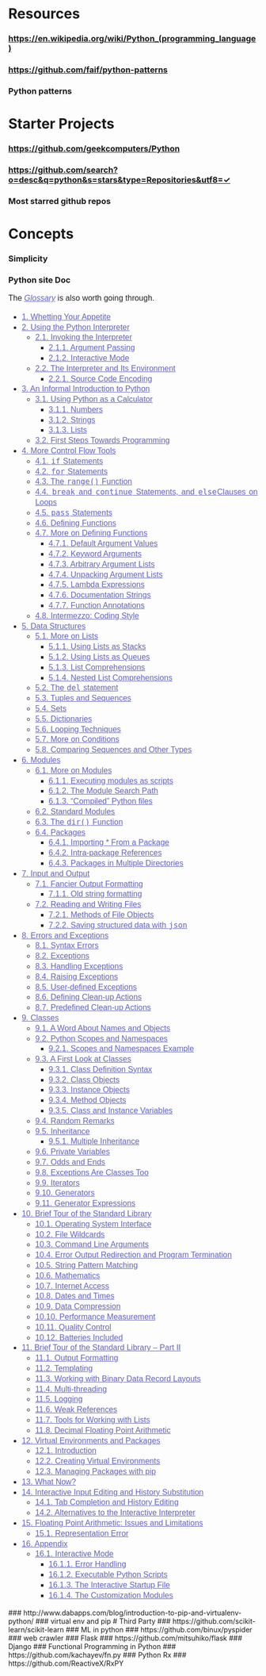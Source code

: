 # Resources
### https://en.wikipedia.org/wiki/Python_(programming_language)
### https://github.com/faif/python-patterns
### Python patterns
# Starter Projects
### https://github.com/geekcomputers/Python
### https://github.com/search?o=desc&q=python&s=stars&type=Repositories&utf8=✓
### Most starred github repos
# Concepts
### Simplicity
### Python site Doc
<p style="text-align: justify; line-height: 22.4px; color: rgb(34, 34, 34); font-family: &apos;Lucida Grande&apos;, Arial, sans-serif; font-size: 16px;">The&#xA0;<a class="reference internal" href="https://docs.python.org/3.5/glossary.html#glossary" style="color: rgb(99, 99, 187);"><em>Glossary</em></a>&#xA0;is also worth going through.</p><div class="toctree-wrapper compound" style="color: rgb(34, 34, 34); font-family: &apos;Lucida Grande&apos;, Arial, sans-serif; font-size: 16px; line-height: normal;"><ul><li class="toctree-l1" style="text-align: justify; line-height: 20.8px;"><a class="reference internal" href="https://docs.python.org/3.5/tutorial/appetite.html" style="color: rgb(99, 99, 187);">1. Whetting Your Appetite</a></li><li class="toctree-l1" style="text-align: justify; line-height: 20.8px;"><a class="reference internal" href="https://docs.python.org/3.5/tutorial/interpreter.html" style="color: rgb(99, 99, 187);">2. Using the Python Interpreter</a><ul><li class="toctree-l2" style="text-align: justify; line-height: 20.8px;"><a class="reference internal" href="https://docs.python.org/3.5/tutorial/interpreter.html#invoking-the-interpreter" style="color: rgb(99, 99, 187);">2.1. Invoking the Interpreter</a><ul><li class="toctree-l3" style="text-align: justify; line-height: 20.8px;"><a class="reference internal" href="https://docs.python.org/3.5/tutorial/interpreter.html#argument-passing" style="color: rgb(99, 99, 187);">2.1.1. Argument Passing</a></li><li class="toctree-l3" style="text-align: justify; line-height: 20.8px;"><a class="reference internal" href="https://docs.python.org/3.5/tutorial/interpreter.html#interactive-mode" style="color: rgb(99, 99, 187);">2.1.2. Interactive Mode</a></li></ul></li><li class="toctree-l2" style="text-align: justify; line-height: 20.8px;"><a class="reference internal" href="https://docs.python.org/3.5/tutorial/interpreter.html#the-interpreter-and-its-environment" style="color: rgb(99, 99, 187);">2.2. The Interpreter and Its Environment</a><ul><li class="toctree-l3" style="text-align: justify; line-height: 20.8px;"><a class="reference internal" href="https://docs.python.org/3.5/tutorial/interpreter.html#source-code-encoding" style="color: rgb(99, 99, 187);">2.2.1. Source Code Encoding</a></li></ul></li></ul></li><li class="toctree-l1" style="text-align: justify; line-height: 20.8px;"><a class="reference internal" href="https://docs.python.org/3.5/tutorial/introduction.html" style="color: rgb(99, 99, 187);">3. An Informal Introduction to Python</a><ul><li class="toctree-l2" style="text-align: justify; line-height: 20.8px;"><a class="reference internal" href="https://docs.python.org/3.5/tutorial/introduction.html#using-python-as-a-calculator" style="color: rgb(99, 99, 187);">3.1. Using Python as a Calculator</a><ul><li class="toctree-l3" style="text-align: justify; line-height: 20.8px;"><a class="reference internal" href="https://docs.python.org/3.5/tutorial/introduction.html#numbers" style="color: rgb(99, 99, 187);">3.1.1. Numbers</a></li><li class="toctree-l3" style="text-align: justify; line-height: 20.8px;"><a class="reference internal" href="https://docs.python.org/3.5/tutorial/introduction.html#strings" style="color: rgb(99, 99, 187);">3.1.2. Strings</a></li><li class="toctree-l3" style="text-align: justify; line-height: 20.8px;"><a class="reference internal" href="https://docs.python.org/3.5/tutorial/introduction.html#lists" style="color: rgb(99, 99, 187);">3.1.3. Lists</a></li></ul></li><li class="toctree-l2" style="text-align: justify; line-height: 20.8px;"><a class="reference internal" href="https://docs.python.org/3.5/tutorial/introduction.html#first-steps-towards-programming" style="color: rgb(99, 99, 187);">3.2. First Steps Towards Programming</a></li></ul></li><li class="toctree-l1" style="text-align: justify; line-height: 20.8px;"><a class="reference internal" href="https://docs.python.org/3.5/tutorial/controlflow.html" style="color: rgb(99, 99, 187);">4. More Control Flow Tools</a><ul><li class="toctree-l2" style="text-align: justify; line-height: 20.8px;"><a class="reference internal" href="https://docs.python.org/3.5/tutorial/controlflow.html#if-statements" style="color: rgb(99, 99, 187);">4.1.&#xA0;<tt class="docutils literal" style="padding: 0px 1px; font-size: 15.44px; font-family: monospace, sans-serif; border-radius: 3px; background-color: transparent;"><span class="pre">if</span></tt>&#xA0;Statements</a></li><li class="toctree-l2" style="text-align: justify; line-height: 20.8px;"><a class="reference internal" href="https://docs.python.org/3.5/tutorial/controlflow.html#for-statements" style="color: rgb(99, 99, 187);">4.2.&#xA0;<tt class="docutils literal" style="padding: 0px 1px; font-size: 15.44px; font-family: monospace, sans-serif; border-radius: 3px; background-color: transparent;"><span class="pre">for</span></tt>&#xA0;Statements</a></li><li class="toctree-l2" style="text-align: justify; line-height: 20.8px;"><a class="reference internal" href="https://docs.python.org/3.5/tutorial/controlflow.html#the-range-function" style="color: rgb(99, 99, 187);">4.3. The&#xA0;<tt class="docutils literal" style="padding: 0px 1px; font-size: 15.44px; font-family: monospace, sans-serif; border-radius: 3px; background-color: transparent;"><span class="pre">range()</span></tt>&#xA0;Function</a></li><li class="toctree-l2" style="text-align: justify; line-height: 20.8px;"><a class="reference internal" href="https://docs.python.org/3.5/tutorial/controlflow.html#break-and-continue-statements-and-else-clauses-on-loops" style="color: rgb(99, 99, 187);">4.4.&#xA0;<tt class="docutils literal" style="padding: 0px 1px; font-size: 15.44px; font-family: monospace, sans-serif; border-radius: 3px; background-color: transparent;"><span class="pre">break</span></tt>&#xA0;and&#xA0;<tt class="docutils literal" style="padding: 0px 1px; font-size: 15.44px; font-family: monospace, sans-serif; border-radius: 3px; background-color: transparent;"><span class="pre">continue</span></tt>&#xA0;Statements, and&#xA0;<tt class="docutils literal" style="padding: 0px 1px; font-size: 15.44px; font-family: monospace, sans-serif; border-radius: 3px; background-color: transparent;"><span class="pre">else</span></tt>Clauses on Loops</a></li><li class="toctree-l2" style="text-align: justify; line-height: 20.8px;"><a class="reference internal" href="https://docs.python.org/3.5/tutorial/controlflow.html#pass-statements" style="color: rgb(99, 99, 187);">4.5.&#xA0;<tt class="docutils literal" style="padding: 0px 1px; font-size: 15.44px; font-family: monospace, sans-serif; border-radius: 3px; background-color: transparent;"><span class="pre">pass</span></tt>&#xA0;Statements</a></li><li class="toctree-l2" style="text-align: justify; line-height: 20.8px;"><a class="reference internal" href="https://docs.python.org/3.5/tutorial/controlflow.html#defining-functions" style="color: rgb(99, 99, 187);">4.6. Defining Functions</a></li><li class="toctree-l2" style="text-align: justify; line-height: 20.8px;"><a class="reference internal" href="https://docs.python.org/3.5/tutorial/controlflow.html#more-on-defining-functions" style="color: rgb(99, 99, 187);">4.7. More on Defining Functions</a><ul><li class="toctree-l3" style="text-align: justify; line-height: 20.8px;"><a class="reference internal" href="https://docs.python.org/3.5/tutorial/controlflow.html#default-argument-values" style="color: rgb(99, 99, 187);">4.7.1. Default Argument Values</a></li><li class="toctree-l3" style="text-align: justify; line-height: 20.8px;"><a class="reference internal" href="https://docs.python.org/3.5/tutorial/controlflow.html#keyword-arguments" style="color: rgb(99, 99, 187);">4.7.2. Keyword Arguments</a></li><li class="toctree-l3" style="text-align: justify; line-height: 20.8px;"><a class="reference internal" href="https://docs.python.org/3.5/tutorial/controlflow.html#arbitrary-argument-lists" style="color: rgb(99, 99, 187);">4.7.3. Arbitrary Argument Lists</a></li><li class="toctree-l3" style="text-align: justify; line-height: 20.8px;"><a class="reference internal" href="https://docs.python.org/3.5/tutorial/controlflow.html#unpacking-argument-lists" style="color: rgb(99, 99, 187);">4.7.4. Unpacking Argument Lists</a></li><li class="toctree-l3" style="text-align: justify; line-height: 20.8px;"><a class="reference internal" href="https://docs.python.org/3.5/tutorial/controlflow.html#lambda-expressions" style="color: rgb(99, 99, 187);">4.7.5. Lambda Expressions</a></li><li class="toctree-l3" style="text-align: justify; line-height: 20.8px;"><a class="reference internal" href="https://docs.python.org/3.5/tutorial/controlflow.html#documentation-strings" style="color: rgb(99, 99, 187);">4.7.6. Documentation Strings</a></li><li class="toctree-l3" style="text-align: justify; line-height: 20.8px;"><a class="reference internal" href="https://docs.python.org/3.5/tutorial/controlflow.html#function-annotations" style="color: rgb(99, 99, 187);">4.7.7. Function Annotations</a></li></ul></li><li class="toctree-l2" style="text-align: justify; line-height: 20.8px;"><a class="reference internal" href="https://docs.python.org/3.5/tutorial/controlflow.html#intermezzo-coding-style" style="color: rgb(99, 99, 187);">4.8. Intermezzo: Coding Style</a></li></ul></li><li class="toctree-l1" style="text-align: justify; line-height: 20.8px;"><a class="reference internal" href="https://docs.python.org/3.5/tutorial/datastructures.html" style="color: rgb(99, 99, 187);">5. Data Structures</a><ul><li class="toctree-l2" style="text-align: justify; line-height: 20.8px;"><a class="reference internal" href="https://docs.python.org/3.5/tutorial/datastructures.html#more-on-lists" style="color: rgb(99, 99, 187);">5.1. More on Lists</a><ul><li class="toctree-l3" style="text-align: justify; line-height: 20.8px;"><a class="reference internal" href="https://docs.python.org/3.5/tutorial/datastructures.html#using-lists-as-stacks" style="color: rgb(99, 99, 187);">5.1.1. Using Lists as Stacks</a></li><li class="toctree-l3" style="text-align: justify; line-height: 20.8px;"><a class="reference internal" href="https://docs.python.org/3.5/tutorial/datastructures.html#using-lists-as-queues" style="color: rgb(99, 99, 187);">5.1.2. Using Lists as Queues</a></li><li class="toctree-l3" style="text-align: justify; line-height: 20.8px;"><a class="reference internal" href="https://docs.python.org/3.5/tutorial/datastructures.html#list-comprehensions" style="color: rgb(99, 99, 187);">5.1.3. List Comprehensions</a></li><li class="toctree-l3" style="text-align: justify; line-height: 20.8px;"><a class="reference internal" href="https://docs.python.org/3.5/tutorial/datastructures.html#nested-list-comprehensions" style="color: rgb(99, 99, 187);">5.1.4. Nested List Comprehensions</a></li></ul></li><li class="toctree-l2" style="text-align: justify; line-height: 20.8px;"><a class="reference internal" href="https://docs.python.org/3.5/tutorial/datastructures.html#the-del-statement" style="color: rgb(99, 99, 187);">5.2. The&#xA0;<tt class="docutils literal" style="padding: 0px 1px; font-size: 15.44px; font-family: monospace, sans-serif; border-radius: 3px; background-color: transparent;"><span class="pre">del</span></tt>&#xA0;statement</a></li><li class="toctree-l2" style="text-align: justify; line-height: 20.8px;"><a class="reference internal" href="https://docs.python.org/3.5/tutorial/datastructures.html#tuples-and-sequences" style="color: rgb(99, 99, 187);">5.3. Tuples and Sequences</a></li><li class="toctree-l2" style="text-align: justify; line-height: 20.8px;"><a class="reference internal" href="https://docs.python.org/3.5/tutorial/datastructures.html#sets" style="color: rgb(99, 99, 187);">5.4. Sets</a></li><li class="toctree-l2" style="text-align: justify; line-height: 20.8px;"><a class="reference internal" href="https://docs.python.org/3.5/tutorial/datastructures.html#dictionaries" style="color: rgb(99, 99, 187);">5.5. Dictionaries</a></li><li class="toctree-l2" style="text-align: justify; line-height: 20.8px;"><a class="reference internal" href="https://docs.python.org/3.5/tutorial/datastructures.html#looping-techniques" style="color: rgb(99, 99, 187);">5.6. Looping Techniques</a></li><li class="toctree-l2" style="text-align: justify; line-height: 20.8px;"><a class="reference internal" href="https://docs.python.org/3.5/tutorial/datastructures.html#more-on-conditions" style="color: rgb(99, 99, 187);">5.7. More on Conditions</a></li><li class="toctree-l2" style="text-align: justify; line-height: 20.8px;"><a class="reference internal" href="https://docs.python.org/3.5/tutorial/datastructures.html#comparing-sequences-and-other-types" style="color: rgb(99, 99, 187);">5.8. Comparing Sequences and Other Types</a></li></ul></li><li class="toctree-l1" style="text-align: justify; line-height: 20.8px;"><a class="reference internal" href="https://docs.python.org/3.5/tutorial/modules.html" style="color: rgb(99, 99, 187);">6. Modules</a><ul><li class="toctree-l2" style="text-align: justify; line-height: 20.8px;"><a class="reference internal" href="https://docs.python.org/3.5/tutorial/modules.html#more-on-modules" style="color: rgb(99, 99, 187);">6.1. More on Modules</a><ul><li class="toctree-l3" style="text-align: justify; line-height: 20.8px;"><a class="reference internal" href="https://docs.python.org/3.5/tutorial/modules.html#executing-modules-as-scripts" style="color: rgb(99, 99, 187);">6.1.1. Executing modules as scripts</a></li><li class="toctree-l3" style="text-align: justify; line-height: 20.8px;"><a class="reference internal" href="https://docs.python.org/3.5/tutorial/modules.html#the-module-search-path" style="color: rgb(99, 99, 187);">6.1.2. The Module Search Path</a></li><li class="toctree-l3" style="text-align: justify; line-height: 20.8px;"><a class="reference internal" href="https://docs.python.org/3.5/tutorial/modules.html#compiled-python-files" style="color: rgb(99, 99, 187);">6.1.3. &#x201C;Compiled&#x201D; Python files</a></li></ul></li><li class="toctree-l2" style="text-align: justify; line-height: 20.8px;"><a class="reference internal" href="https://docs.python.org/3.5/tutorial/modules.html#standard-modules" style="color: rgb(99, 99, 187);">6.2. Standard Modules</a></li><li class="toctree-l2" style="text-align: justify; line-height: 20.8px;"><a class="reference internal" href="https://docs.python.org/3.5/tutorial/modules.html#the-dir-function" style="color: rgb(99, 99, 187);">6.3. The&#xA0;<tt class="docutils literal" style="padding: 0px 1px; font-size: 15.44px; font-family: monospace, sans-serif; border-radius: 3px; background-color: transparent;"><span class="pre">dir()</span></tt>&#xA0;Function</a></li><li class="toctree-l2" style="text-align: justify; line-height: 20.8px;"><a class="reference internal" href="https://docs.python.org/3.5/tutorial/modules.html#packages" style="color: rgb(99, 99, 187);">6.4. Packages</a><ul><li class="toctree-l3" style="text-align: justify; line-height: 20.8px;"><a class="reference internal" href="https://docs.python.org/3.5/tutorial/modules.html#importing-from-a-package" style="color: rgb(99, 99, 187);">6.4.1. Importing * From a Package</a></li><li class="toctree-l3" style="text-align: justify; line-height: 20.8px;"><a class="reference internal" href="https://docs.python.org/3.5/tutorial/modules.html#intra-package-references" style="color: rgb(99, 99, 187);">6.4.2. Intra-package References</a></li><li class="toctree-l3" style="text-align: justify; line-height: 20.8px;"><a class="reference internal" href="https://docs.python.org/3.5/tutorial/modules.html#packages-in-multiple-directories" style="color: rgb(99, 99, 187);">6.4.3. Packages in Multiple Directories</a></li></ul></li></ul></li><li class="toctree-l1" style="text-align: justify; line-height: 20.8px;"><a class="reference internal" href="https://docs.python.org/3.5/tutorial/inputoutput.html" style="color: rgb(99, 99, 187);">7. Input and Output</a><ul><li class="toctree-l2" style="text-align: justify; line-height: 20.8px;"><a class="reference internal" href="https://docs.python.org/3.5/tutorial/inputoutput.html#fancier-output-formatting" style="color: rgb(99, 99, 187);">7.1. Fancier Output Formatting</a><ul><li class="toctree-l3" style="text-align: justify; line-height: 20.8px;"><a class="reference internal" href="https://docs.python.org/3.5/tutorial/inputoutput.html#old-string-formatting" style="color: rgb(99, 99, 187);">7.1.1. Old string formatting</a></li></ul></li><li class="toctree-l2" style="text-align: justify; line-height: 20.8px;"><a class="reference internal" href="https://docs.python.org/3.5/tutorial/inputoutput.html#reading-and-writing-files" style="color: rgb(99, 99, 187);">7.2. Reading and Writing Files</a><ul><li class="toctree-l3" style="text-align: justify; line-height: 20.8px;"><a class="reference internal" href="https://docs.python.org/3.5/tutorial/inputoutput.html#methods-of-file-objects" style="color: rgb(99, 99, 187);">7.2.1. Methods of File Objects</a></li><li class="toctree-l3" style="text-align: justify; line-height: 20.8px;"><a class="reference internal" href="https://docs.python.org/3.5/tutorial/inputoutput.html#saving-structured-data-with-json" style="color: rgb(99, 99, 187);">7.2.2. Saving structured data with&#xA0;<tt class="docutils literal" style="padding: 0px 1px; font-size: 15.44px; font-family: monospace, sans-serif; border-radius: 3px; background-color: transparent;"><span class="pre">json</span></tt></a></li></ul></li></ul></li><li class="toctree-l1" style="text-align: justify; line-height: 20.8px;"><a class="reference internal" href="https://docs.python.org/3.5/tutorial/errors.html" style="color: rgb(99, 99, 187);">8. Errors and Exceptions</a><ul><li class="toctree-l2" style="text-align: justify; line-height: 20.8px;"><a class="reference internal" href="https://docs.python.org/3.5/tutorial/errors.html#syntax-errors" style="color: rgb(99, 99, 187);">8.1. Syntax Errors</a></li><li class="toctree-l2" style="text-align: justify; line-height: 20.8px;"><a class="reference internal" href="https://docs.python.org/3.5/tutorial/errors.html#exceptions" style="color: rgb(99, 99, 187);">8.2. Exceptions</a></li><li class="toctree-l2" style="text-align: justify; line-height: 20.8px;"><a class="reference internal" href="https://docs.python.org/3.5/tutorial/errors.html#handling-exceptions" style="color: rgb(99, 99, 187);">8.3. Handling Exceptions</a></li><li class="toctree-l2" style="text-align: justify; line-height: 20.8px;"><a class="reference internal" href="https://docs.python.org/3.5/tutorial/errors.html#raising-exceptions" style="color: rgb(99, 99, 187);">8.4. Raising Exceptions</a></li><li class="toctree-l2" style="text-align: justify; line-height: 20.8px;"><a class="reference internal" href="https://docs.python.org/3.5/tutorial/errors.html#user-defined-exceptions" style="color: rgb(99, 99, 187);">8.5. User-defined Exceptions</a></li><li class="toctree-l2" style="text-align: justify; line-height: 20.8px;"><a class="reference internal" href="https://docs.python.org/3.5/tutorial/errors.html#defining-clean-up-actions" style="color: rgb(99, 99, 187);">8.6. Defining Clean-up Actions</a></li><li class="toctree-l2" style="text-align: justify; line-height: 20.8px;"><a class="reference internal" href="https://docs.python.org/3.5/tutorial/errors.html#predefined-clean-up-actions" style="color: rgb(99, 99, 187);">8.7. Predefined Clean-up Actions</a></li></ul></li><li class="toctree-l1" style="text-align: justify; line-height: 20.8px;"><a class="reference internal" href="https://docs.python.org/3.5/tutorial/classes.html" style="color: rgb(99, 99, 187);">9. Classes</a><ul><li class="toctree-l2" style="text-align: justify; line-height: 20.8px;"><a class="reference internal" href="https://docs.python.org/3.5/tutorial/classes.html#a-word-about-names-and-objects" style="color: rgb(99, 99, 187);">9.1. A Word About Names and Objects</a></li><li class="toctree-l2" style="text-align: justify; line-height: 20.8px;"><a class="reference internal" href="https://docs.python.org/3.5/tutorial/classes.html#python-scopes-and-namespaces" style="color: rgb(99, 99, 187);">9.2. Python Scopes and Namespaces</a><ul><li class="toctree-l3" style="text-align: justify; line-height: 20.8px;"><a class="reference internal" href="https://docs.python.org/3.5/tutorial/classes.html#scopes-and-namespaces-example" style="color: rgb(99, 99, 187);">9.2.1. Scopes and Namespaces Example</a></li></ul></li><li class="toctree-l2" style="text-align: justify; line-height: 20.8px;"><a class="reference internal" href="https://docs.python.org/3.5/tutorial/classes.html#a-first-look-at-classes" style="color: rgb(99, 99, 187);">9.3. A First Look at Classes</a><ul><li class="toctree-l3" style="text-align: justify; line-height: 20.8px;"><a class="reference internal" href="https://docs.python.org/3.5/tutorial/classes.html#class-definition-syntax" style="color: rgb(99, 99, 187);">9.3.1. Class Definition Syntax</a></li><li class="toctree-l3" style="text-align: justify; line-height: 20.8px;"><a class="reference internal" href="https://docs.python.org/3.5/tutorial/classes.html#class-objects" style="color: rgb(99, 99, 187);">9.3.2. Class Objects</a></li><li class="toctree-l3" style="text-align: justify; line-height: 20.8px;"><a class="reference internal" href="https://docs.python.org/3.5/tutorial/classes.html#instance-objects" style="color: rgb(99, 99, 187);">9.3.3. Instance Objects</a></li><li class="toctree-l3" style="text-align: justify; line-height: 20.8px;"><a class="reference internal" href="https://docs.python.org/3.5/tutorial/classes.html#method-objects" style="color: rgb(99, 99, 187);">9.3.4. Method Objects</a></li><li class="toctree-l3" style="text-align: justify; line-height: 20.8px;"><a class="reference internal" href="https://docs.python.org/3.5/tutorial/classes.html#class-and-instance-variables" style="color: rgb(99, 99, 187);">9.3.5. Class and Instance Variables</a></li></ul></li><li class="toctree-l2" style="text-align: justify; line-height: 20.8px;"><a class="reference internal" href="https://docs.python.org/3.5/tutorial/classes.html#random-remarks" style="color: rgb(99, 99, 187);">9.4. Random Remarks</a></li><li class="toctree-l2" style="text-align: justify; line-height: 20.8px;"><a class="reference internal" href="https://docs.python.org/3.5/tutorial/classes.html#inheritance" style="color: rgb(99, 99, 187);">9.5. Inheritance</a><ul><li class="toctree-l3" style="text-align: justify; line-height: 20.8px;"><a class="reference internal" href="https://docs.python.org/3.5/tutorial/classes.html#multiple-inheritance" style="color: rgb(99, 99, 187);">9.5.1. Multiple Inheritance</a></li></ul></li><li class="toctree-l2" style="text-align: justify; line-height: 20.8px;"><a class="reference internal" href="https://docs.python.org/3.5/tutorial/classes.html#private-variables" style="color: rgb(99, 99, 187);">9.6. Private Variables</a></li><li class="toctree-l2" style="text-align: justify; line-height: 20.8px;"><a class="reference internal" href="https://docs.python.org/3.5/tutorial/classes.html#odds-and-ends" style="color: rgb(99, 99, 187);">9.7. Odds and Ends</a></li><li class="toctree-l2" style="text-align: justify; line-height: 20.8px;"><a class="reference internal" href="https://docs.python.org/3.5/tutorial/classes.html#exceptions-are-classes-too" style="color: rgb(99, 99, 187);">9.8. Exceptions Are Classes Too</a></li><li class="toctree-l2" style="text-align: justify; line-height: 20.8px;"><a class="reference internal" href="https://docs.python.org/3.5/tutorial/classes.html#iterators" style="color: rgb(99, 99, 187);">9.9. Iterators</a></li><li class="toctree-l2" style="text-align: justify; line-height: 20.8px;"><a class="reference internal" href="https://docs.python.org/3.5/tutorial/classes.html#generators" style="color: rgb(99, 99, 187);">9.10. Generators</a></li><li class="toctree-l2" style="text-align: justify; line-height: 20.8px;"><a class="reference internal" href="https://docs.python.org/3.5/tutorial/classes.html#generator-expressions" style="color: rgb(99, 99, 187);">9.11. Generator Expressions</a></li></ul></li><li class="toctree-l1" style="text-align: justify; line-height: 20.8px;"><a class="reference internal" href="https://docs.python.org/3.5/tutorial/stdlib.html" style="color: rgb(99, 99, 187);">10. Brief Tour of the Standard Library</a><ul><li class="toctree-l2" style="text-align: justify; line-height: 20.8px;"><a class="reference internal" href="https://docs.python.org/3.5/tutorial/stdlib.html#operating-system-interface" style="color: rgb(99, 99, 187);">10.1. Operating System Interface</a></li><li class="toctree-l2" style="text-align: justify; line-height: 20.8px;"><a class="reference internal" href="https://docs.python.org/3.5/tutorial/stdlib.html#file-wildcards" style="color: rgb(99, 99, 187);">10.2. File Wildcards</a></li><li class="toctree-l2" style="text-align: justify; line-height: 20.8px;"><a class="reference internal" href="https://docs.python.org/3.5/tutorial/stdlib.html#command-line-arguments" style="color: rgb(99, 99, 187);">10.3. Command Line Arguments</a></li><li class="toctree-l2" style="text-align: justify; line-height: 20.8px;"><a class="reference internal" href="https://docs.python.org/3.5/tutorial/stdlib.html#error-output-redirection-and-program-termination" style="color: rgb(99, 99, 187);">10.4. Error Output Redirection and Program Termination</a></li><li class="toctree-l2" style="text-align: justify; line-height: 20.8px;"><a class="reference internal" href="https://docs.python.org/3.5/tutorial/stdlib.html#string-pattern-matching" style="color: rgb(99, 99, 187);">10.5. String Pattern Matching</a></li><li class="toctree-l2" style="text-align: justify; line-height: 20.8px;"><a class="reference internal" href="https://docs.python.org/3.5/tutorial/stdlib.html#mathematics" style="color: rgb(99, 99, 187);">10.6. Mathematics</a></li><li class="toctree-l2" style="text-align: justify; line-height: 20.8px;"><a class="reference internal" href="https://docs.python.org/3.5/tutorial/stdlib.html#internet-access" style="color: rgb(99, 99, 187);">10.7. Internet Access</a></li><li class="toctree-l2" style="text-align: justify; line-height: 20.8px;"><a class="reference internal" href="https://docs.python.org/3.5/tutorial/stdlib.html#dates-and-times" style="color: rgb(99, 99, 187);">10.8. Dates and Times</a></li><li class="toctree-l2" style="text-align: justify; line-height: 20.8px;"><a class="reference internal" href="https://docs.python.org/3.5/tutorial/stdlib.html#data-compression" style="color: rgb(99, 99, 187);">10.9. Data Compression</a></li><li class="toctree-l2" style="text-align: justify; line-height: 20.8px;"><a class="reference internal" href="https://docs.python.org/3.5/tutorial/stdlib.html#performance-measurement" style="color: rgb(99, 99, 187);">10.10. Performance Measurement</a></li><li class="toctree-l2" style="text-align: justify; line-height: 20.8px;"><a class="reference internal" href="https://docs.python.org/3.5/tutorial/stdlib.html#quality-control" style="color: rgb(99, 99, 187);">10.11. Quality Control</a></li><li class="toctree-l2" style="text-align: justify; line-height: 20.8px;"><a class="reference internal" href="https://docs.python.org/3.5/tutorial/stdlib.html#batteries-included" style="color: rgb(99, 99, 187);">10.12. Batteries Included</a></li></ul></li><li class="toctree-l1" style="text-align: justify; line-height: 20.8px;"><a class="reference internal" href="https://docs.python.org/3.5/tutorial/stdlib2.html" style="color: rgb(99, 99, 187);">11. Brief Tour of the Standard Library &#x2013; Part II</a><ul><li class="toctree-l2" style="text-align: justify; line-height: 20.8px;"><a class="reference internal" href="https://docs.python.org/3.5/tutorial/stdlib2.html#output-formatting" style="color: rgb(99, 99, 187);">11.1. Output Formatting</a></li><li class="toctree-l2" style="text-align: justify; line-height: 20.8px;"><a class="reference internal" href="https://docs.python.org/3.5/tutorial/stdlib2.html#templating" style="color: rgb(99, 99, 187);">11.2. Templating</a></li><li class="toctree-l2" style="text-align: justify; line-height: 20.8px;"><a class="reference internal" href="https://docs.python.org/3.5/tutorial/stdlib2.html#working-with-binary-data-record-layouts" style="color: rgb(99, 99, 187);">11.3. Working with Binary Data Record Layouts</a></li><li class="toctree-l2" style="text-align: justify; line-height: 20.8px;"><a class="reference internal" href="https://docs.python.org/3.5/tutorial/stdlib2.html#multi-threading" style="color: rgb(99, 99, 187);">11.4. Multi-threading</a></li><li class="toctree-l2" style="text-align: justify; line-height: 20.8px;"><a class="reference internal" href="https://docs.python.org/3.5/tutorial/stdlib2.html#logging" style="color: rgb(99, 99, 187);">11.5. Logging</a></li><li class="toctree-l2" style="text-align: justify; line-height: 20.8px;"><a class="reference internal" href="https://docs.python.org/3.5/tutorial/stdlib2.html#weak-references" style="color: rgb(99, 99, 187);">11.6. Weak References</a></li><li class="toctree-l2" style="text-align: justify; line-height: 20.8px;"><a class="reference internal" href="https://docs.python.org/3.5/tutorial/stdlib2.html#tools-for-working-with-lists" style="color: rgb(99, 99, 187);">11.7. Tools for Working with Lists</a></li><li class="toctree-l2" style="text-align: justify; line-height: 20.8px;"><a class="reference internal" href="https://docs.python.org/3.5/tutorial/stdlib2.html#decimal-floating-point-arithmetic" style="color: rgb(99, 99, 187);">11.8. Decimal Floating Point Arithmetic</a></li></ul></li><li class="toctree-l1" style="text-align: justify; line-height: 20.8px;"><a class="reference internal" href="https://docs.python.org/3.5/tutorial/venv.html" style="color: rgb(99, 99, 187);">12. Virtual Environments and Packages</a><ul><li class="toctree-l2" style="text-align: justify; line-height: 20.8px;"><a class="reference internal" href="https://docs.python.org/3.5/tutorial/venv.html#introduction" style="color: rgb(99, 99, 187);">12.1. Introduction</a></li><li class="toctree-l2" style="text-align: justify; line-height: 20.8px;"><a class="reference internal" href="https://docs.python.org/3.5/tutorial/venv.html#creating-virtual-environments" style="color: rgb(99, 99, 187);">12.2. Creating Virtual Environments</a></li><li class="toctree-l2" style="text-align: justify; line-height: 20.8px;"><a class="reference internal" href="https://docs.python.org/3.5/tutorial/venv.html#managing-packages-with-pip" style="color: rgb(99, 99, 187);">12.3. Managing Packages with pip</a></li></ul></li><li class="toctree-l1" style="text-align: justify; line-height: 20.8px;"><a class="reference internal" href="https://docs.python.org/3.5/tutorial/whatnow.html" style="color: rgb(99, 99, 187);">13. What Now?</a></li><li class="toctree-l1" style="text-align: justify; line-height: 20.8px;"><a class="reference internal" href="https://docs.python.org/3.5/tutorial/interactive.html" style="color: rgb(99, 99, 187);">14. Interactive Input Editing and History Substitution</a><ul><li class="toctree-l2" style="text-align: justify; line-height: 20.8px;"><a class="reference internal" href="https://docs.python.org/3.5/tutorial/interactive.html#tab-completion-and-history-editing" style="color: rgb(99, 99, 187);">14.1. Tab Completion and History Editing</a></li><li class="toctree-l2" style="text-align: justify; line-height: 20.8px;"><a class="reference internal" href="https://docs.python.org/3.5/tutorial/interactive.html#alternatives-to-the-interactive-interpreter" style="color: rgb(99, 99, 187);">14.2. Alternatives to the Interactive Interpreter</a></li></ul></li><li class="toctree-l1" style="text-align: justify; line-height: 20.8px;"><a class="reference internal" href="https://docs.python.org/3.5/tutorial/floatingpoint.html" style="color: rgb(99, 99, 187);">15. Floating Point Arithmetic: Issues and Limitations</a><ul><li class="toctree-l2" style="text-align: justify; line-height: 20.8px;"><a class="reference internal" href="https://docs.python.org/3.5/tutorial/floatingpoint.html#representation-error" style="color: rgb(99, 99, 187);">15.1. Representation Error</a></li></ul></li><li class="toctree-l1" style="text-align: justify; line-height: 20.8px;"><a class="reference internal" href="https://docs.python.org/3.5/tutorial/appendix.html" style="color: rgb(99, 99, 187);">16. Appendix</a><ul><li class="toctree-l2" style="text-align: justify; line-height: 20.8px;"><a class="reference internal" href="https://docs.python.org/3.5/tutorial/appendix.html#interactive-mode" style="color: rgb(99, 99, 187);">16.1. Interactive Mode</a><ul><li class="toctree-l3" style="text-align: justify; line-height: 20.8px;"><a class="reference internal" href="https://docs.python.org/3.5/tutorial/appendix.html#error-handling" style="color: rgb(99, 99, 187);">16.1.1. Error Handling</a></li><li class="toctree-l3" style="text-align: justify; line-height: 20.8px;"><a class="reference internal" href="https://docs.python.org/3.5/tutorial/appendix.html#executable-python-scripts" style="color: rgb(99, 99, 187);">16.1.2. Executable Python Scripts</a></li><li class="toctree-l3" style="text-align: justify; line-height: 20.8px;"><a class="reference internal" href="https://docs.python.org/3.5/tutorial/appendix.html#the-interactive-startup-file" style="color: rgb(99, 99, 187);">16.1.3. The Interactive Startup File</a></li><li class="toctree-l3" style="text-align: justify; line-height: 20.8px;"><a class="reference internal" href="https://docs.python.org/3.5/tutorial/appendix.html#the-customization-modules" style="color: rgb(99, 99, 187);">16.1.4. The Customization Modules</a></li></ul></li></ul></li></ul></div>
### http://www.dabapps.com/blog/introduction-to-pip-and-virtualenv-python/
### virtual env and pip
# Third Party
### https://github.com/scikit-learn/scikit-learn
### ML in python
### https://github.com/binux/pyspider
### web crawler
### Flask
### https://github.com/mitsuhiko/flask
### Django
### Functional Programming in Python
### https://github.com/kachayev/fn.py
### Python Rx
### https://github.com/ReactiveX/RxPY
